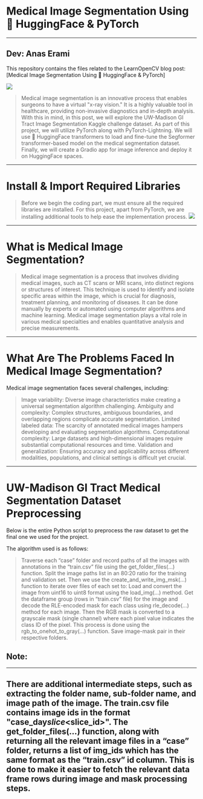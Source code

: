 # Medical Image Segmentation Using 🤗 HuggingFace & PyTorch
---
Dev: Anas Erami
---

This repository contains the files related to the LearnOpenCV blog post: [Medical Image Segmentation Using 🤗 HuggingFace & PyTorch]

<a href="#" target="_blank"><img src="https://learnopencv.com/wp-content/uploads/2023/07/medical-image-segmentation_competition_dataset_example-1024x269.png"></a>
> Medical image segmentation is an innovative process that enables surgeons to have a virtual "x-ray vision." It is a highly valuable tool in healthcare, providing non-invasive diagnostics and in-depth analysis. With this in mind, in this post, we will explore the UW-Madison GI Tract Image Segmentation Kaggle challenge dataset. As part of this project, we will utilize PyTorch along with PyTorch-Lightning. We will use 🤗 HuggingFace transformers to load and fine-tune the Segformer transformer-based model on the medical segmentation dataset. Finally, we will create a Gradio app for image inference and deploy it on HuggingFace spaces.


---
# Install & Import Required Libraries
> Before we begin the coding part, we must ensure all the required libraries are installed. For this project, apart from PyTorch, we are installing additional tools to help ease the implementation process. 
<a href="#" target="_blank"><img src="https://learnopencv.com/wp-content/uploads/2023/07/medical-image-segmentation_tool_logos.png"></a>
---


# What is Medical Image Segmentation?
> Medical image segmentation is a process that involves dividing medical images, such as CT scans or MRI scans, into distinct regions or structures of interest. This technique is used to identify and isolate specific areas within the image, which is crucial for diagnosis, treatment planning, and monitoring of diseases. It can be done manually by experts or automated using computer algorithms and machine learning. Medical image segmentation plays a vital role in various medical specialties and enables quantitative analysis and precise measurements.


---

# What Are The Problems Faced In Medical Image Segmentation?
Medical image segmentation faces several challenges, including:

> Image variability: Diverse image characteristics make creating a universal segmentation algorithm challenging.
Ambiguity and complexity: Complex structures, ambiguous boundaries, and overlapping regions complicate accurate segmentation.
Limited labeled data: The scarcity of annotated medical images hampers developing and evaluating segmentation algorithms.
Computational complexity: Large datasets and high-dimensional images require substantial computational resources and time.
Validation and generalization: Ensuring accuracy and applicability across different modalities, populations, and clinical settings is difficult yet crucial.

---

# UW-Madison GI Tract Medical Segmentation Dataset Preprocessing
Below is the entire Python script to preprocess the raw dataset to get the final one we used for the project.

The algorithm used is as follows:

> Traverse each “case” folder and record paths of all the images with annotations in the “train.csv” file using the get_folder_files(...) function.
Split the image paths list in an 80:20 ratio for the training and validation set.
Then we use the create_and_write_img_msk(...) function to iterate over files of each set to:
Load and convert the image from uint16 to uint8 format using the load_img(...) method.
Get the dataframe group (rows in “train.csv” file) for the image and decode the RLE-encoded mask for each class using rle_decode(...) method for each image. Then the RGB mask is converted to a grayscale mask (single channel) where each pixel value indicates the class ID of the pixel. This process is done using the rgb_to_onehot_to_gray(...) function.
Save image-mask pair in their respective folders.
## Note:
---
There are additional intermediate steps, such as extracting the folder name, sub-folder name, and image path of the image.
The train.csv file contains image ids in the format "case<num>_day<num>_slice_<slice_id>". The get_folder_files(...) function, along with returning all the relevant image files in a “case” folder, returns a list of img_ids which has the same format as the “train.csv” id column. This is done to make it easier to fetch the relevant data frame rows during image and mask processing steps.
---
